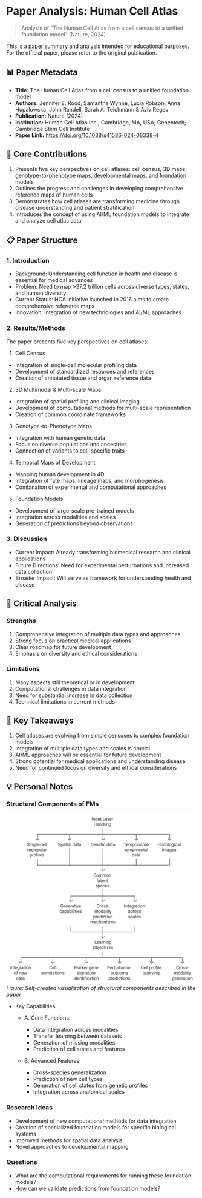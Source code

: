 # Paper Analysis: Human Cell Atlas
> Analysis of "The Human Cell Atlas from a cell census to a unified foundation model" (Nature, 2024)

This is a paper summary and analysis intended for educational purposes. For the official paper, please refer to the original publication.

## 📊 Paper Metadata
- **Title:** The Human Cell Atlas from a cell census to a unified foundation model
- **Authors:** Jennifer E. Rood, Samantha Wynne, Lucia Robson, Anna Hupalowska, John Randell, Sarah A. Teichmann & Aviv Regev
- **Publication:** Nature (2024)
- **Institution:** Human Cell Atlas Inc., Cambridge, MA, USA; Genentech; Cambridge Stem Cell Institute
- **Paper Link:** https://doi.org/10.1038/s41586-024-08338-4

## 🎯 Core Contributions
1. Presents five key perspectives on cell atlases: cell census, 3D maps, genotype-to-phenotype maps, developmental maps, and foundation models
2. Outlines the progress and challenges in developing comprehensive reference maps of human cells
3. Demonstrates how cell atlases are transforming medicine through disease understanding and patient stratification
4. Introduces the concept of using AI/ML foundation models to integrate and analyze cell atlas data

## 📋 Paper Structure
### 1. Introduction
- Background: Understanding cell function in health and disease is essential for medical advances
- Problem: Need to map >37.2 trillion cells across diverse types, states, and human diversity
- Current Status: HCA initiative launched in 2016 aims to create comprehensive reference maps
- Innovation: Integration of new technologies and AI/ML approaches

### 2. Results/Methods
The paper presents five key perspectives on cell atlases:

1. Cell Census
- Integration of single-cell molecular profiling data
- Development of standardized resources and references
- Creation of annotated tissue and organ reference data

2. 3D Multimodal & Multi-scale Maps
- Integration of spatial profiling and clinical imaging
- Development of computational methods for multi-scale representation
- Creation of common coordinate frameworks

3. Genotype-to-Phenotype Maps
- Integration with human genetic data
- Focus on diverse populations and ancestries
- Connection of variants to cell-specific traits

4. Temporal Maps of Development
- Mapping human development in 4D
- Integration of fate maps, lineage maps, and morphogenesis
- Combination of experimental and computational approaches

5. Foundation Models
- Development of large-scale pre-trained models
- Integration across modalities and scales
- Generation of predictions beyond observations

### 3. Discussion
- Current Impact: Already transforming biomedical research and clinical applications
- Future Directions: Need for experimental perturbations and increased data collection
- Broader Impact: Will serve as framework for understanding health and disease

## 💭 Critical Analysis
### Strengths
1. Comprehensive integration of multiple data types and approaches
2. Strong focus on practical medical applications
3. Clear roadmap for future development
4. Emphasis on diversity and ethical considerations

### Limitations
1. Many aspects still theoretical or in development
2. Computational challenges in data integration
3. Need for substantial increase in data collection
4. Technical limitations in current methods

## 📌 Key Takeaways
1. Cell atlases are evolving from simple censuses to complex foundation models
2. Integration of multiple data types and scales is crucial
3. AI/ML approaches will be essential for future development
4. Strong potential for medical applications and understanding disease
5. Need for continued focus on diversity and ethical considerations

## 💡 Personal Notes
### Structural Components of FMs
![alt text](../../../paper-figures/Structural_Components_of_scfms.png)
*Figure: Self-created visualization of structural components described in the paper*


- Key Capabilities:

  - A. Core Functions:

    - Data integration across modalities
    - Transfer learning between datasets
    - Generation of missing modalities
    - Prediction of cell states and features

  - B. Advanced Features:

    - Cross-species generalization
    - Prediction of new cell types
    - Generation of cell states from genetic profiles
    - Integration across anatomical scales


### Research Ideas
- Development of new computational methods for data integration
- Creation of specialized foundation models for specific biological systems
- Improved methods for spatial data analysis
- Novel approaches to developmental mapping

### Questions
- What are the computational requirements for running these foundation models?
- How can we validate predictions from foundation models?


